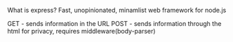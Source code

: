 What is express?
Fast, unopinionated, minamlist web framework for node.js

GET - sends information in the URL
POST - sends information through the html for privacy, requires middleware(body-parser)
